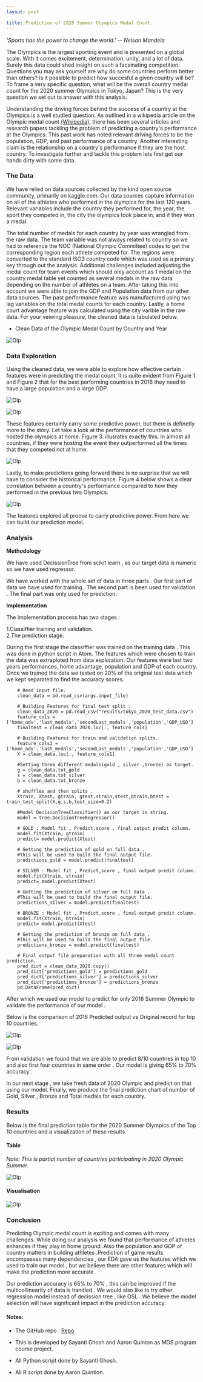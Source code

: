 ```yaml
---
layout: post

title: Prediction of 2020 Summer Olympics Medal Count.
---
```


_'Sports has the power to change the world.' -- Nelson Mandela_

The Olympics is the largest sporting event and is presented on a global scale. With it comes excitement, determination, unity, and a lot of data. Surely this data could shed insight on such a facsinating competition. Questions you may ask yourself are why do some countries perform better than others? Is it possible to predict how succesful a given country will be? To frame a very specific question, what will be the overall country medal count for the 2020 summer Olympics in Tokyo, Japan? This is the very question we set out to answer with this analysis.

Understanding the driving forces behind the success of a country at the Olympics is a well studied question. As outlined in a wikipedia article on the Olympic medal count [(Wikipedia)](https://en.wikipedia.org/wiki/Olympic_medal_table#Population-size,_resources-per-person_and_multivariate_prediction_models_and_ratings), there has been several articles and research papers tackling the problem of predicting a country's performance at the Olympics. This past work has noted relevant driving forces to be the population, GDP, and past performance of a country. Another interesting claim is the relationship on a country's performance if they are the host country. To investigate further and tackle this problem lets first get our hands dirty with some data.

### The Data

We have relied on data sources collected by the kind open source community, primarily on kaggle.com. Our data sources capture information on all of the athletes who performed in the olympics for the last 120 years. Relevant variables include the country they performed for, the year, the sport they competed in, the city the olympics took place in, and if they won a medal. 

The total number of medals for each country by year was wrangled from the raw data. The team variable was not always related to country so we had to reference the NOC (National Olympic Committee) codes to get the corresponding region each athlete competed for. The regions were converted to the standard ISO3 country code which was used as a primary key through out the analysis. Additional challenges included adjusting the medal count for team events which should only account as 1 medal on the country medal table yet counted as several medals in the raw data depending on the number of athletes on a team. After taking this into account we were able to join the GDP and Population data from our other data sources. The past performance feature was manufactured using two lag variables on the total medal counts for each country. Lastly, a home court advantage feature was calculated using the city varible in the raw data. For your veiwing pleasure, the cleaned data is tabulated below.

* Clean Data of the Olympic Medal Count by Country and Year

![Olp](/images/Olp/img1.PNG)


### Data Exploration

Using the cleaned data, we were able to explore how effective certain features were in predicting the medal count. It is quite evident from Figure 1 and Figure 2 that for the best performing countries in 2016 they need to have a large population and a large GDP.

![Olp](/images/Olp/img2.PNG)

![Olp](/images/Olp/img3.PNG)


These features certainly carry some predictive power, but there is definetly more to the story. Let take a look at the performance of countries who hosted the olympics at home. Figure 3. illusrates exactly this. In almost all countries, if they were hosting the event they outperformed all the times that they competed not at home.

![Olp](/images/Olp/img4.PNG)

Lastly, to make predictions going forward there is no surprise that we will have to consider the historical performance. Figure 4 below shows a clear correlation between a country's performance compared to how they performed in the previous two Olympics.

![Olp](/images/Olp/img5.PNG)

The features explored all proove to carry predictive power. From here we can build our prediction model.

### Analysis

**Methodology**

We have used DecissionTree from scikit learn , as our target data is numeric so we have used regressor.

We have worked with the whole set of data in three parts .
Our first part of data we have used for training  .
The second part is been used for validation .
The final part was only used for prediction.

**Implementation**

The implementation process has two stages :

1.Classiffier training and validation.  
2.The prediction stage.

During the first stage the classiffier was trained on the training data . This was done in python script in Atom. The features which were chosen to train the data was extraploted from data exploration. Our features were last two years performances, home advantage, population and GDP of each country. Once we trained the data we tested on 20% of the original test data which we kept separated to find the accuracy scores.

```
    # Read input file.
    clean_data = pd.read_csv(args.input_file)

    # Building Features for final test split :
    clean_data_2020 = pd.read_csv("results/tokyo_2020_test_data.csv")
    feature_cols = ['home_adv','last_medals','secondLast_medals','population','GDP_USD']
    finaltest = clean_data_2020.loc[:, feature_cols]

    # Building Features for train and validation splits.
    feature_cols1 = ['home_adv','last_medals','secondLast_medals','population','GDP_USD']
    X = clean_data.loc[:, feature_cols1]
    
    #Setting three different medals(gold , silver ,bronze) as target.
    g = clean_data.tot_gold
    s = clean_data.tot_silver
    b = clean_data.tot_bronze

    # shuffles and then splits .
    Xtrain, Xtest, gtrain, gtest,strain,stest,btrain,btest = train_test_split(X,g,s,b,test_size=0.2)

    #Model DecisionTreeClassifier() as our target is string.
    model = tree.DecisionTreeRegressor()

    # GOLD : Model fit , Predict,score , final output predit column.
    model.fit(Xtrain, gtrain)
    predict= model.predict(Xtest)
   
    # Getting the prediction of gold on full data .
    #This will be used to build the final output file.
    predictions_gold = model.predict(finaltest)

    # SILVER : Model fit , Predict,score , final output predit column.
    model.fit(Xtrain, strain)
    predict= model.predict(Xtest)
  
    # Getting the prediction of silver on full data .
    #This will be used to build the final output file.
    predictions_silver = model.predict(finaltest)

    # BRONZE : Model fit , Predict,score , final output predit column.
    model.fit(Xtrain, btrain)
    predict= model.predict(Xtest)
 
    # Getting the prediction of bronze on full data .
    #This will be used to build the final output file.
    predictions_bronze = model.predict(finaltest)

    # Final output file preparation with all three medal count prediction.
    pred_dict = clean_data_2020.copy()
    pred_dict['predictions_gold'] = predictions_gold
    pred_dict['predictions_silver'] = predictions_silver
    pred_dict['predictions_bronze'] = predictions_bronze
    pd.DataFrame(pred_dict)

```

After which we used our model to predict for only 2016 Summer Olympic to validate the performance of our model .

Below is the comparison of 2016 Predicted output vs Original record for top 10 countries.

![Olp](/images/Olp/img6.PNG)

![Olp](/images/Olp/img7.PNG)


From validation we found that we are able to predict 8/10 countries in top 10 and also first four countries in same order . Our model is giving 65% to 70% accuracy .

In our next stage , we take fresh data of 2020 Olympic and predict on that using our model. Finally, we produce the final prediction chart of number of Gold, Silver , Bronze and Total medals for each country.

### Results

Below is the final prediction table for the 2020 Summer Olympics of the Top 10 countries and a visualization of these results.   

#### Table

_Note: This is partial number of countries participating in 2020 Olympic Summer._

![Olp](/images/Olp/img8.PNG)

#### Visualisation   

![Olp](/images/Olp/img9.PNG)

### Conclusion

Predicting Olympic medal count is exciting and comes with many challenges. While doing our analysis we found that performance of athletes enhances if they play in home ground .Also the population and GDP of country matters in building athletes .Prediction of game results encompasses many dependencies  , our EDA gave us the features which we used to train our model , but we believe there are other features which will make the prediction more accurate .

Our prediction accuracy is 65% to 70% , this can be improved if the multicollinearity of data is handled . We would also like to try other regression model instead of decission tree , like OSL . We believe the model selection will have significant impact in the prediction accuracy.


#### Notes:    

* The GitHub repo : [Repo](https://github.com/UBC-MDS/DSCI_522_OlympicMedalPrediction)    

* This is developed by Sayanti Ghosh and Aaron Quinton as MDS program course project.   
* All Python script done by Sayanti Ghosh.    
* All R script done by Aaron Quintion.    


